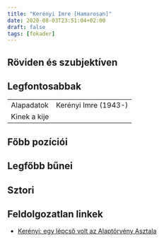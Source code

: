 ```yaml
---
title: "Kerényi Imre [Hamarosan]"
date: 2020-08-03T23:51:04+02:00
draft: false
tags: [fokader]
---
```


## Röviden és szubjektíven

## Legfontosabbak

|                           |                                                                    |
| :---                      | :----                                                              |
| Alapadatok                | Kerényi Imre (1943-)                                               |
| Kinek a kije              |                                                                    |

## Főbb pozíciói


## Legfőbb bűnei

## Sztori

## Feldolgozatlan linkek

- [Kerényi: egy lépcső volt az Alaptörvény Asztala](https://www.youtube.com/watch?v=_YJseGtiNLY)

